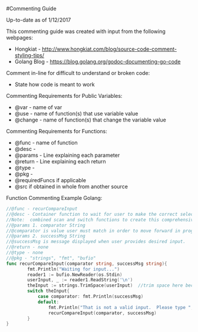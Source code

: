 #Commenting Guide

Up-to-date as of 1/12/2017

This commenting guide was created with input from the following webpages:

* Hongkiat - http://www.hongkiat.com/blog/source-code-comment-styling-tips/ 
* Golang Blog - https://blog.golang.org/godoc-documenting-go-code

Comment in-line for difficult to understand or broken code:
* State how code is meant to work

Commenting Requirements for Public Variables:

* @var - name of var
* @use - name of function(s) that use variable value
* @change - name of function(s) that change the variable value

Commenting Requirements for Functions:

* @func - name of function
* @desc -
* @params - Line explaining each parameter
* @return - Line explaining each return
* @type -
* @pkg -
* @requiredFuncs if applicable
* @src if obtained in whole from another source

Function Commenting Example Golang:
```Go
//@func - recurCompareInput
//@desc - Container function to wait for user to make the correct selection
//Note:  combined scan and switch functions to create this comprehensive func
//@params 1. comparator String
//@comparator is value user must match in order to move forward in program
//@params 2. successMsg String
//@successMsg is message displayed when user provides desired input.
//@return - none
//@type - none
//@pkg - "strings", "fmt", "bufio"
func recurCompareInput(comparator string, successMsg string){
		fmt.Println("Waiting for input...")
		reader1 := bufio.NewReader(os.Stdin)
		userInput, _ := reader1.ReadString('\n')
		theInput := strings.TrimSpace(userInput)  //trim space here because two spaces added to input??? why?
		switch theInput{
			case comparator: fmt.Println(successMsg)
			default:
				fmt.Println("That is not a valid input.  Please type ",comparator," to continue.")
				recurCompareInput(comparator, successMsg)
		}
}
```
